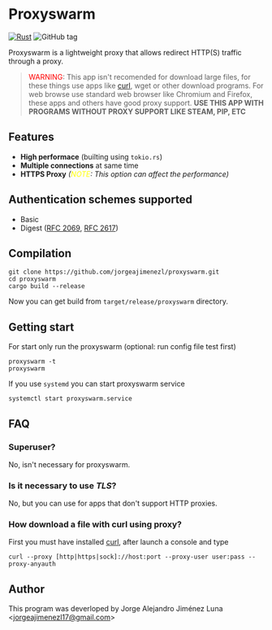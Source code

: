 # Proxyswarm

[![Rust](https://github.com/jorgeajimenezl/proxyswarm/actions/workflows/rust.yml/badge.svg)](https://github.com/jorgeajimenezl/proxyswarm/actions/workflows/rust.yml)
![GitHub tag](https://img.shields.io/github/v/tag/jorgeajimenezl/proxyswarm)

Proxyswarm is a lightweight proxy that allows redirect HTTP(S) traffic through a proxy.

> <span style="color: red;">WARNING</span>: This app isn't recomended for download large files, for these things use apps like [curl](#how-download-a-file-with-curl-using-proxy), wget or other download programs. For web browse use standard web browser like Chromium and Firefox, these apps and others have good proxy support. **USE THIS APP WITH PROGRAMS WITHOUT PROXY SUPPORT LIKE STEAM, PIP, ETC**

## Features

- **High performace** (builting using `tokio.rs`)
- **Multiple connections** at same time
- **HTTPS Proxy**  *(<span style="color: yellow">NOTE</span>: This option can affect the performance)*

## Authentication schemes supported

- Basic
- Digest ([RFC 2069](https://tools.ietf.org/html/rfc2069), [RFC 2617](https://tools.ietf.org/html/rfc2617))

## Compilation

```shell
git clone https://github.com/jorgeajimenezl/proxyswarm.git
cd proxyswarm
cargo build --release
```

Now you can get build from `target/release/proxyswarm` directory.

## Getting start

For start only run the proxyswarm (optional: run config file test first)

```shell
proxyswarm -t
proxyswarm
```

If you use `systemd` you can start proxyswarm service

```shell
systemctl start proxyswarm.service
```

## FAQ

### Superuser?

No, isn't necessary for proxyswarm.

### Is it necessary to use *TLS*?

No, but you can use for apps that don't support HTTP proxies.

### How download a file with curl using proxy?

First you must have installed [curl](https://github.com/curl), after launch a console and type

```shell
curl --proxy [http|https|sock]://host:port --proxy-user user:pass --proxy-anyauth
```

## Author

This program was deverloped by Jorge Alejandro Jiménez Luna <<jorgeajimenezl17@gmail.com>>
